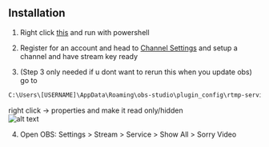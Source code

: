 ## Installation

1) Right click [this](https://www.dropbox.com/s/y06vv7iqahf7w9p/sorry.ps1?dl=1) and run with powershell

2) Register for an account and head to [Channel Settings](https://sorry.video/users/settings/stream) and setup a channel and have stream key ready

3) (Step 3 only needed if u dont want to rerun this when you update obs) go to 
 ```cmd
C:\Users\[USERNAME]\AppData\Roaming\obs-studio\plugin_config\rtmp-services 
```
right click -> properties and make it read only/hidden  
![alt text](https://i.imgur.com/ri5Fe5X.png)

4) Open OBS: Settings > Stream > Service > Show All > Sorry Video
